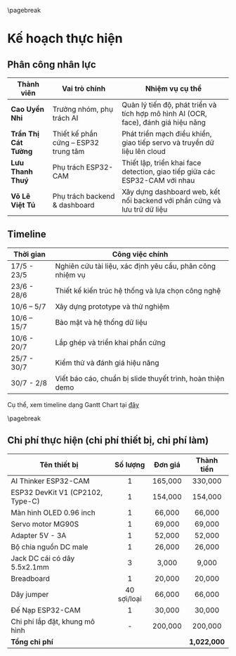 \pagebreak

# Kế hoạch thực hiện

## Phân công nhân lực

| Thành viên         | Vai trò chính               | Nhiệm vụ cụ thể                                                                 |
|-----------------------------|-----------------------------|----------------------------------------------------------------------------------|
| **Cao Uyển Nhi**   | Trưởng nhóm, phụ trách AI   | Quản lý tiến độ, phát triển và tích hợp mô hình AI (OCR, face), đánh giá hiệu năng |
| **Trần Thị Cát Tường** | Thiết kế phần cứng – ESP32 trung tâm | Phát triển mạch điều khiển, giao tiếp servo và truyền dữ liệu lên cloud         |
| **Lưu Thanh Thuý** | Phụ trách ESP32-CAM         | Thiết lập, triển khai face detection, giao tiếp giữa các ESP32-CAM với nhau |
| **Võ Lê Việt Tú**  | Phụ trách backend & dashboard | Xây dựng dashboard web, kết nối backend với phần cứng và lưu trữ dữ liệu       |


## Timeline

| Thời gian | Công việc chính |
| --- | ----------------- |
| 17/5 - 23/5 | Nghiên cứu tài liệu, xác định yêu cầu, phân công nhiệm vụ |
| 23/6 - 28/6 | Thiết kế kiến trúc hệ thống và lựa chọn công nghệ |
| 10/6 – 5/7 | Xây dựng prototype và thử nghiệm |
| 10/6 – 15/7 | Bảo mật và hệ thống dữ liệu |
| 10/6 - 20/7 | Lắp ghép và triển khai phần cứng |
| 25/7 - 30/7 | Kiểm thử và đánh giá hiệu năng |
| 30/7 - 2/8 | Viết báo cáo, chuẩn bị slide thuyết trình, hoàn thiện demo |

Cụ thể, xem timeline dạng Gantt Chart tại [đây](https://docs.google.com/spreadsheets/d/1FWV0xb-8idRwTd4VWHoW-UJOVkOGjidVqAgJGw7YVfk/edit?gid=1115838130#gid=1115838130)

\pagebreak

## Chi phí thực hiện (chi phí thiết bị, chi phí làm)

| **Tên thiết bị** | **Số lượng** | **Đơn giá** | **Thành tiền** |
|---------------------------|:------:|:---------:|:---------:|
| AI Thinker ESP32-CAM                     | 1               | 165,000        | 330,000 |
| ESP32 DevKit V1 (CP2102, Type-C)         | 1               | 154,000         | 154,000 |
| Màn hình OLED 0.96 inch                  | 1               | 66,000         | 66,000 |
| Servo motor MG90S                        | 1               | 69,000         | 69,000 |
| Adapter 5V - 3A                       | 1               | 52,000         | 52,000 |
| Bộ chia nguồn DC male                       | 1               | 26,000         | 26,000 |
| Jack DC cái có dây 5.5x2.1mm                       | 3               | 3,000         | 9,000 |
| Breadboard                 | 1               | 20,000         | 20,000 |
| Dây jumper                      | 40 sợi/loại   | 66,000         | 66,000 |
| Đế Nạp ESP32-CAM                      | 1   | 30,000         | 30,000 |
| Chi phí lắp đặt, khung mô hình | - | 200,000 | 200,000 |
| **Tổng chi phí** | | | **1,022,000** |
